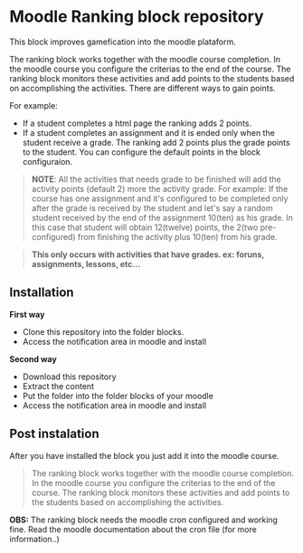 Moodle Ranking block repository
===============================

This block improves gamefication into the moodle plataform.

The ranking block works together with the moodle course completion. In the moodle course you configure the criterias to the end of the course. The ranking block monitors these activities and add points to the students based on accomplishing the activities. There are different ways to gain points.

For example:
 * If a student completes a html page the ranking adds 2 points.
 * If a student completes an assignment and it is ended only when the student receive a grade. The ranking add 2 points plus the grade points to the student. You can configure the default points in the block configuraion.

> **NOTE**: All the activities that needs grade to be finished will add the activity points (default 2) more the activity grade. For example: If the course has one assignment and it's configured to be completed only after the grade is received by the student and let's say a random student received by the end of the assignment 10(ten) as his grade. In this case that student will obtain 12(twelve) points, the 2(two pre-configured) from finishing the activity plus 10(ten) from his grade.

>**This only occurs with activities that have grades. ex: foruns, assignments, lessons, etc...**

Installation
------------

**First way**

- Clone this repository into the folder blocks.
- Access the notification area in moodle and install

**Second way**

- Download this repository
- Extract the content
- Put the folder into the folder blocks of your moodle
- Access the notification area in moodle and install

Post instalation
----------------
After you have installed the block you just add it into the moodle course.

> The ranking block works together with the moodle course completion. In the moodle course you configure the criterias to the end of the course. The ranking block monitors these activities and add points to the students based on accomplishing the activities.


**OBS:** The ranking block needs the moodle cron configured and working fine. Read the moodle documentation about the cron file (for more information..)